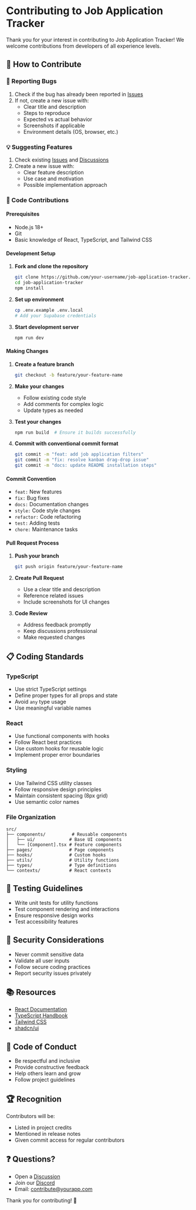 
# Contributing to Job Application Tracker

Thank you for your interest in contributing to Job Application Tracker! We welcome contributions from developers of all experience levels.

## 🎯 How to Contribute

### 🐛 Reporting Bugs

1. Check if the bug has already been reported in [Issues](https://github.com/your-username/job-application-tracker/issues)
2. If not, create a new issue with:
   - Clear title and description
   - Steps to reproduce
   - Expected vs actual behavior
   - Screenshots if applicable
   - Environment details (OS, browser, etc.)

### 💡 Suggesting Features

1. Check existing [Issues](https://github.com/your-username/job-application-tracker/issues) and [Discussions](https://github.com/your-username/job-application-tracker/discussions)
2. Create a new issue with:
   - Clear feature description
   - Use case and motivation
   - Possible implementation approach

### 🔧 Code Contributions

#### Prerequisites

- Node.js 18+
- Git
- Basic knowledge of React, TypeScript, and Tailwind CSS

#### Development Setup

1. **Fork and clone the repository**
   ```bash
   git clone https://github.com/your-username/job-application-tracker.git
   cd job-application-tracker
   npm install
   ```

2. **Set up environment**
   ```bash
   cp .env.example .env.local
   # Add your Supabase credentials
   ```

3. **Start development server**
   ```bash
   npm run dev
   ```

#### Making Changes

1. **Create a feature branch**
   ```bash
   git checkout -b feature/your-feature-name
   ```

2. **Make your changes**
   - Follow existing code style
   - Add comments for complex logic
   - Update types as needed

3. **Test your changes**
   ```bash
   npm run build  # Ensure it builds successfully
   ```

4. **Commit with conventional commit format**
   ```bash
   git commit -m "feat: add job application filters"
   git commit -m "fix: resolve kanban drag-drop issue"
   git commit -m "docs: update README installation steps"
   ```

#### Commit Convention

- `feat:` New features
- `fix:` Bug fixes
- `docs:` Documentation changes
- `style:` Code style changes
- `refactor:` Code refactoring
- `test:` Adding tests
- `chore:` Maintenance tasks

#### Pull Request Process

1. **Push your branch**
   ```bash
   git push origin feature/your-feature-name
   ```

2. **Create Pull Request**
   - Use a clear title and description
   - Reference related issues
   - Include screenshots for UI changes

3. **Code Review**
   - Address feedback promptly
   - Keep discussions professional
   - Make requested changes

## 📋 Coding Standards

### TypeScript

- Use strict TypeScript settings
- Define proper types for all props and state
- Avoid `any` type usage
- Use meaningful variable names

### React

- Use functional components with hooks
- Follow React best practices
- Use custom hooks for reusable logic
- Implement proper error boundaries

### Styling

- Use Tailwind CSS utility classes
- Follow responsive design principles
- Maintain consistent spacing (8px grid)
- Use semantic color names

### File Organization

```
src/
├── components/          # Reusable components
│   ├── ui/             # Base UI components
│   └── [Component].tsx # Feature components
├── pages/              # Page components
├── hooks/              # Custom hooks
├── utils/              # Utility functions
├── types/              # Type definitions
└── contexts/           # React contexts
```

## 🧪 Testing Guidelines

- Write unit tests for utility functions
- Test component rendering and interactions
- Ensure responsive design works
- Test accessibility features

## 🔐 Security Considerations

- Never commit sensitive data
- Validate all user inputs
- Follow secure coding practices
- Report security issues privately

## 📚 Resources

- [React Documentation](https://react.dev)
- [TypeScript Handbook](https://www.typescriptlang.org/docs/)
- [Tailwind CSS](https://tailwindcss.com/docs)
- [shadcn/ui](https://ui.shadcn.com)

## 🤝 Code of Conduct

- Be respectful and inclusive
- Provide constructive feedback
- Help others learn and grow
- Follow project guidelines

## 🏆 Recognition

Contributors will be:
- Listed in project credits
- Mentioned in release notes
- Given commit access for regular contributors

## ❓ Questions?

- Open a [Discussion](https://github.com/your-username/job-application-tracker/discussions)
- Join our [Discord](https://discord.gg/yourserver)
- Email: contribute@yourapp.com

Thank you for contributing! 🎉
